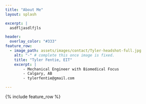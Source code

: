```yaml
---
title: "About Me"
layout: splash

excerpt: |
  asdfljasdlfjls

header:
  overlay_color: "#333"
feature_row:
  - image_path: assets/images/contact/Tyler-headshot-full.jpg
    alt: "-" # complete this once image is fixed.
    title: "Tyler Fentie, EIT"
    excerpt: |
        - Mechanical Engineer with Biomedical Focus
        - Calgary, AB
        - tylerfentie@gmail.com

---
```



{% include feature_row %}